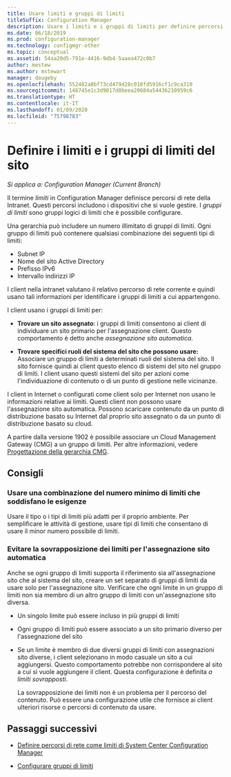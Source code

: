 ```yaml
---
title: Usare limiti e gruppi di limiti
titleSuffix: Configuration Manager
description: Usare i limiti e i gruppi di limiti per definire percorsi di rete e sistemi del sito accessibili per i dispositivi gestiti.
ms.date: 06/18/2019
ms.prod: configuration-manager
ms.technology: configmgr-other
ms.topic: conceptual
ms.assetid: 54aa20d5-791e-4416-9db4-5aaea472c0b7
author: mestew
ms.author: mstewart
manager: dougeby
ms.openlocfilehash: 552482a8bf73cd479d28c018fd5916cf1c9ca310
ms.sourcegitcommit: 148745e1c3d9817d8beea20684a54436210959c6
ms.translationtype: HT
ms.contentlocale: it-IT
ms.lasthandoff: 01/09/2020
ms.locfileid: "75798783"
---
```

# <a name="define-site-boundaries-and-boundary-groups"></a>Definire i limiti e i gruppi di limiti del sito

*Si applica a: Configuration Manager (Current Branch)*

Il termine *limiti* in Configuration Manager definisce percorsi di rete della Intranet. Questi percorsi includono i dispositivi che si vuole gestire. I *gruppi di limiti* sono gruppi logici di limiti che è possibile configurare.

Una gerarchia può includere un numero illimitato di gruppi di limiti. Ogni gruppo di limiti può contenere qualsiasi combinazione dei seguenti tipi di limiti:  

- Subnet IP  
- Nome del sito Active Directory  
- Prefisso IPv6  
- Intervallo indirizzi IP  

I client nella intranet valutano il relativo percorso di rete corrente e quindi usano tali informazioni per identificare i gruppi di limiti a cui appartengono.  

I client usano i gruppi di limiti per:  

- **Trovare un sito assegnato**: i gruppi di limiti consentono ai client di individuare un sito primario per l'assegnazione client. Questo comportamento è detto anche *assegnazione sito automatica*.  

- **Trovare specifici ruoli del sistema del sito che possono usare:** Associare un gruppo di limiti a determinati ruoli del sistema del sito. Il sito fornisce quindi ai client questo elenco di sistemi del sito nel gruppo di limiti. I client usano questi sistemi del sito per azioni come l'individuazione di contenuto o di un punto di gestione nelle vicinanze.  

I client in Internet o configurati come client solo per Internet non usano le informazioni relative ai limiti. Questi client non possono usare l'assegnazione sito automatica. Possono scaricare contenuto da un punto di distribuzione basato su Internet dal proprio sito assegnato o da un punto di distribuzione basato su cloud.  

A partire dalla versione 1902 è possibile associare un Cloud Management Gateway (CMG) a un gruppo di limiti. Per altre informazioni, vedere [Progettazione della gerarchia CMG](/sccm/core/clients/manage/cmg/plan-cloud-management-gateway#hierarchy-design).<!--3640932-->


## <a name="BKMK_BoundaryBestPractices"></a> Consigli

### <a name="use-a-mix-of-the-fewest-boundaries-that-meet-your-needs"></a>Usare una combinazione del numero minimo di limiti che soddisfano le esigenze

Usare il tipo o i tipi di limiti più adatti per il proprio ambiente. Per semplificare le attività di gestione, usare tipi di limiti che consentano di usare il minor numero possibile di limiti.

### <a name="avoid-overlapping-boundaries-for-automatic-site-assignment"></a>Evitare la sovrapposizione dei limiti per l'assegnazione sito automatica

Anche se ogni gruppo di limiti supporta il riferimento sia all'assegnazione sito che al sistema del sito, creare un set separato di gruppi di limiti da usare solo per l'assegnazione sito. Verificare che ogni limite in un gruppo di limiti non sia membro di un altro gruppo di limiti con un'assegnazione sito diversa.

- Un singolo limite può essere incluso in più gruppi di limiti  

- Ogni gruppo di limiti può essere associato a un sito primario diverso per l'assegnazione del sito  

- Se un limite è membro di due diversi gruppi di limiti con assegnazioni sito diverse, i client selezionano in modo casuale un sito a cui aggiungersi. Questo comportamento potrebbe non corrispondere al sito a cui si vuole aggiungere il client. Questa configurazione è definita *a limiti sovrapposti*.  

    La sovrapposizione dei limiti non è un problema per il percorso del contenuto. Può essere una configurazione utile che fornisce ai client ulteriori risorse o percorsi di contenuto da usare.  


## <a name="next-steps"></a>Passaggi successivi

- [Definire percorsi di rete come limiti di System Center Configuration Manager](/sccm/core/servers/deploy/configure/boundaries)

- [Configurare gruppi di limiti](/sccm/core/servers/deploy/configure/boundary-groups)
